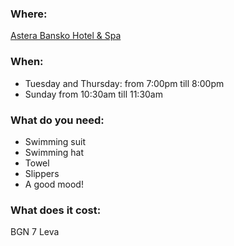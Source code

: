 ### Where:
[Astera Bansko Hotel & Spa](https://goo.gl/maps/1wMMTDvYpWr)

### When:
- Tuesday and Thursday: from 7:00pm till 8:00pm
- Sunday from 10:30am till 11:30am

### What do you need:
- Swimming suit
- Swimming hat
- Towel
- Slippers
- A good mood!

### What does it cost:
BGN 7 Leva